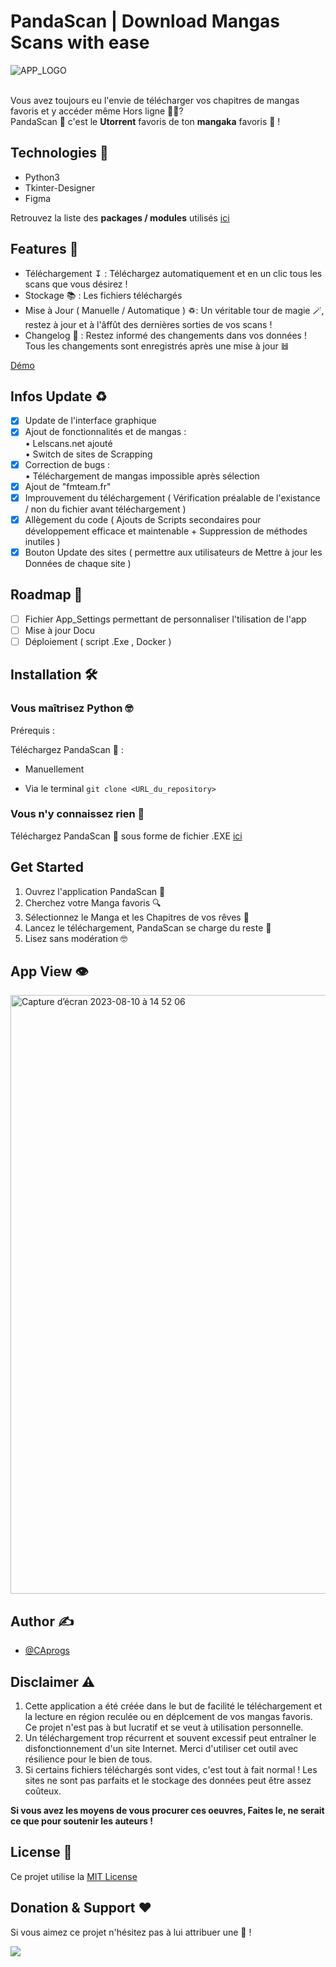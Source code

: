 # PandaScan | Download Mangas Scans with ease

![APP_LOGO](https://github.com/CAprogs/PandaScan/assets/104645407/37d0a0e8-0f19-4a9c-b2c3-34126dc71a21)

<br>Vous avez toujours eu l'envie de télécharger vos chapitres de mangas favoris et y accéder même Hors ligne 😵‍💫?</br>
PandaScan 🐼 c'est le **Utorrent** favoris de ton **mangaka** favoris 🤩 !

## Technologies 🧰

- Python3
- Tkinter-Designer
- Figma

Retrouvez la liste des **packages / modules** utilisés [ici]()

## Features 🚀

- Téléchargement ↧ : Téléchargez automatiquement et en un clic tous les scans que vous désirez !
- Stockage 📚 : Les fichiers téléchargés 
- Mise à Jour ( Manuelle / Automatique ) ♽: Un véritable tour de magie 🪄, restez à jour et à l'âffût des dernières sorties de vos scans !
- Changelog 🔗 : Restez informé des changements dans vos données ! Tous les changements sont enregistrés après une mise à jour 𝌤 

[Démo]()

## Infos Update ♻️

- [x] Update de l'interface graphique 
- [x] Ajout de fonctionnalités et de mangas :
<br>    • Lelscans.net ajouté</br>
        • Switch de sites de Scrapping
- [x] Correction de bugs :
<br>    • Téléchargement de mangas impossible après sélection</br>
- [x] Ajout de "fmteam.fr"
- [x] Improuvement du téléchargement ( Vérification préalable de l'existance / non du fichier avant téléchargement )
- [x] Allègement du code ( Ajouts de Scripts secondaires pour développement efficace et maintenable + Suppression de méthodes inutiles )
- [x] Bouton Update des sites ( permettre aux utilisateurs de Mettre à jour les Données de chaque site ) 

## Roadmap 🚧

- [ ] Fichier App_Settings permettant de personnaliser l'tilisation de l'app
- [ ] Mise à jour Docu
- [ ] Déploiement ( script .Exe , Docker )

## Installation 🛠️

### Vous maîtrisez Python 🤓

Prérequis :

Téléchargez PandaScan 🐼 :
- Manuellement
  
- Via le terminal
``` git clone <URL_du_repository> ```

### Vous n'y connaissez rien 🫥 
Téléchargez PandaScan 🐼 sous forme de fichier .EXE [ici]()

## Get Started 

1. Ouvrez l'application PandaScan 🐼
2. Cherchez votre Manga favoris 🔍
3. Sélectionnez le Manga et les Chapitres de vos rêves 🤩
4. Lancez le téléchargement, PandaScan se charge du reste 💨
5. Lisez sans modération 🤓
    
## App View 👁️

<img width="958" alt="Capture d’écran 2023-08-10 à 14 52 06" src="https://github.com/CAprogs/PandaScan/assets/104645407/966cf744-b592-4fce-8ee5-d37e44f90abc">

## Author ✍️

- [@CAprogs](https://github.com/CAprogs)
  
## Disclaimer ⚠️

1. Cette application a été créée dans le but de facilité le téléchargement et la lecture en région reculée ou en déplcement de vos mangas favoris. Ce projet n'est pas à but lucratif et se veut à utilisation personnelle.
2. Un téléchargement trop récurrent et souvent excessif peut entraîner le disfonctionnement d'un site Internet. Merci d'utiliser cet outil avec résilience pour le bien de tous.
3. Si certains fichiers téléchargés sont vides, c'est tout à fait normal ! Les sites ne sont pas parfaits et le stockage des données peut être assez coûteux. 

**Si vous avez les moyens de vous procurer ces oeuvres, Faites le, ne serait ce que pour soutenir les auteurs !**

## License 📝

Ce projet utilise la [MIT License](https://github.com/CAprogs/PandaScan/blob/main/LICENSE)

## Donation & Support ❤️

Si vous aimez ce projet n'hésitez pas à lui attribuer une 🌟 !

<a href="https://www.buymeacoffee.com/CAprogs"><img src="https://img.buymeacoffee.com/button-api/?text=Buy me a Pizza&emoji=🍕&slug=CAprogs&button_colour=FFDD00&font_colour=000000&font_family=Arial&outline_colour=000000&coffee_colour=ffffff" /></a>
